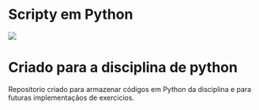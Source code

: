 # Scripty em Python 
<img src="https://img.shields.io/github/languages/top/OgliariNatan/Programa-o_em_Python?color=violet&style=plastic" />
<h1>Criado para a disciplina de python</h1> 
<p> Repositorio criado para armazenar códigos em Python da disciplina e para futuras implementaçãos de exercicios.</p>
